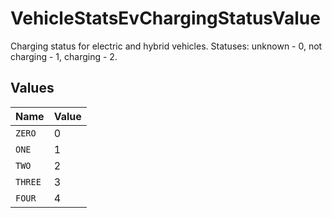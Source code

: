 # VehicleStatsEvChargingStatusValue

Charging status for electric and hybrid vehicles. Statuses:
 unknown - 0,
 not charging - 1,
 charging - 2.


## Values

| Name    | Value   |
| ------- | ------- |
| `ZERO`  | 0       |
| `ONE`   | 1       |
| `TWO`   | 2       |
| `THREE` | 3       |
| `FOUR`  | 4       |